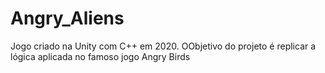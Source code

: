 # Angry_Aliens
 Jogo criado na Unity com C++ em 2020. OObjetivo do projeto é replicar a lógica aplicada no famoso jogo Angry Birds
